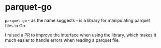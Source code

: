 # parquet-go

`parquet-go` - as the name suggests - is a library for manipulating parquet files in Go.

I raised a [PR](https://github.com/segmentio/parquet-go/pull/305) to improve the interface when using the library,
which makes it much easier to handle errors when reading a parquet file.
